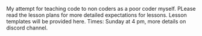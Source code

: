 My attempt for teaching code to non coders as a poor coder myself. PLease read the lesson plans for more detailed expectations for lessons. Lesson templates will be provided here. 
Times: Sunday at 4 pm, more details on discord channel. 
